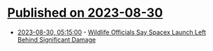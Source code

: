 # [Published on 2023-08-30](index.md)

* [2023-08-30, 05:15:00](https://soylentnews.org/article.pl?sid=23/08/29/0317225&from=rss) - [Wildlife Officials Say Spacex Launch Left Behind Significant Damage](https://soylentnews.org/article.pl?sid=23/08/29/0317225&from=rss)

